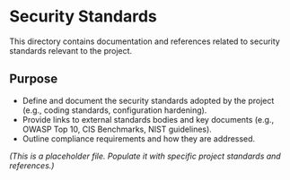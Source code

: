 # Security Standards

This directory contains documentation and references related to security standards relevant to the project.

## Purpose

*   Define and document the security standards adopted by the project (e.g., coding standards, configuration hardening).
*   Provide links to external standards bodies and key documents (e.g., OWASP Top 10, CIS Benchmarks, NIST guidelines).
*   Outline compliance requirements and how they are addressed.

*(This is a placeholder file. Populate it with specific project standards and references.)*